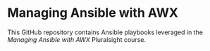 # Managing Ansible with AWX

This GitHub repository contains Ansible playbooks leveraged in the *Managing Ansible with AWX* Pluralsight course.

